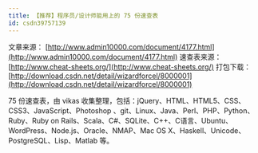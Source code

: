 ```yaml
---
title: 【推荐】程序员/设计师能用上的 75 份速查表
id: csdn39757139
---
```


文章来源： [http://www.admin10000.com/document/4177.html](http://www.admin10000.com/document/4177.html)
速查表来源： [http://www.cheat-sheets.org/](http://www.cheat-sheets.org/)
打包下载： [http://download.csdn.net/detail/wizardforcel/8000001](http://download.csdn.net/detail/wizardforcel/8000001)

75 份速查表，由 vikas 收集整理，包括：jQuery、HTML、HTML5、CSS、CSS3、JavaScript、Photoshop 、git、Linux、Java、Perl、PHP、Python、Ruby、Ruby on Rails、Scala、C#、SQLite、C++、C语言、Ubuntu、WordPress、Node.js、Oracle、NMAP、Mac OS X、Haskell、Unicode、PostgreSQL、Lisp、Matlab 等。